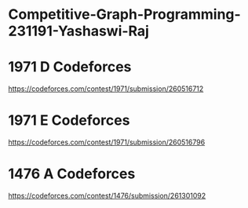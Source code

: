 # Competitive-Graph-Programming-231191-Yashaswi-Raj

# 1971 D Codeforces
https://codeforces.com/contest/1971/submission/260516712

# 1971 E Codeforces
https://codeforces.com/contest/1971/submission/260516796

# 1476 A Codeforces
https://codeforces.com/contest/1476/submission/261301092
